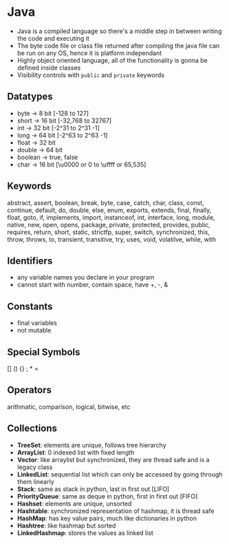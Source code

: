 # Java
- Java is a compiled language so there's a middle step in between writing the code and executing it
- The byte code file or class file returned after compiling the java file can be run on any OS, hence it is platform independant
- Highly object oriented language, all of the functionality is gonna be defined inside classes
- Visibility controls with `public` and `private` keywords

## Datatypes
- byte -> 8 bit [-128 to 127]
- short -> 16 bit [-32,768 to 32767]
- int -> 32 bit [-2^31 to 2^31 -1]
- long -> 64 bit [-2^63 to 2^63 -1]
- float -> 32 bit 
- double -> 64 bit
- boolean -> true, false
- char -> 16 bit [\u0000 or 0 to \uffff or 65,535]

## Keywords
abstract, assert, boolean, break, byte, case, catch, char, class, const, continue, default, do, double, else, enum, exports, extends, final, finally, float, goto, if, implements, import, instanceof, int, interface, long, module, native, new, open, opens, package, private, protected, provides, public, requires, return, short, static, strictfp, super, switch, synchronized, this, throw, throws, to, transient, transitive, try, uses, void, volatilve, while, with

## Identifiers
- any variable names you declare in your program
- cannot start with number, contain space, have +, -, &

## Constants
- final variables
- not mutable

## Special Symbols
[] () {} ; * =

## Operators
arithmatic, comparison, logical, bitwise, etc

## Collections
- **TreeSet**: elements are unique, follows tree hierarchy
- **ArrayList**: 0 indexed list with fixed length
- **Vector**: like arraylist but synchronized, they are thread safe and is a legacy class
- **LinkedList**: sequential list which can only be accessed by going through them linearly
- **Stack**: same as stack in python, last in first out [LIFO]
- **PriorityQueue**: same as deque in python, first in first out [FIFO]
- **Hashset**: elements are unique, unsorted
- **Hashtable**: synchronized representation of hashmap, it is thread safe
- **HashMap**: has key value pairs, much like dictionaries in python
- **Hashtree**: like hashmap but sorted
- **LinkedHashmap**: stores the values as linked list